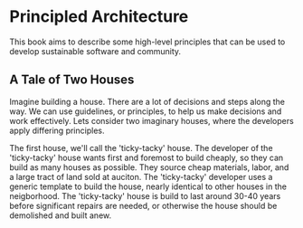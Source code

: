 # Principled Architecture

This book aims to describe some high-level principles that can be used to develop sustainable software and community.

## A Tale of Two Houses

Imagine building a house. There are a lot of decisions and steps along the way. We can use guidelines, or principles, to help us make decisions and work effectively. Lets consider two imaginary houses, where the developers apply differing principles.

The first house, we'll call the 'ticky-tacky' house. The developer of the 'ticky-tacky' house wants first and foremost to build cheaply, so they can build as many houses as possible. They source cheap materials, labor, and a large tract of land sold at auciton. The 'ticky-tacky' developer uses a generic template to build the house, nearly identical to other houses in the neigborhood. The 'ticky-tacky' house is build to last around 30-40 years before significant repairs are needed, or otherwise the house should be demolished and built anew.

